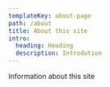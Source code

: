 ```yaml
---
templateKey: about-page
path: /about
title: About this site
intro:
  heading: Heading
  description: Introdution
---
```

Information about this site